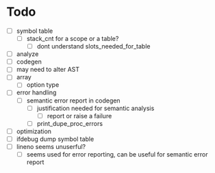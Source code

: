 # Todo

+ [ ] symbol table
    + [ ] stack_cnt for a scope or a table?
        + [ ] dont understand slots_needed_for_table
+ [ ] analyze
+ [ ] codegen
+ [ ] may need to alter AST
+ [ ] array
    + [ ] option type
+ [ ] error handling
    + [ ] semantic error report in codegen
        + [ ] justification needed for semantic analysis
            + [ ] report or raise a failure
        + [ ] print_dupe_proc_errors
+ [ ] optimization
+ [ ] ifdebug dump symbol table
+ [ ] lineno seems unuserful?
    + [ ] seems used for error reporting, can be useful for semantic error report 